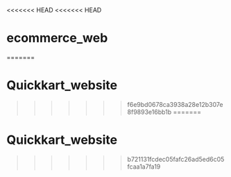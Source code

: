 <<<<<<< HEAD
<<<<<<< HEAD
# ecommerce_web
=======
# Quickkart_website
>>>>>>> f6e9bd0678ca3938a28e12b307e8f9893e16bb1b
=======
# Quickkart_website
>>>>>>> b721131fcdec05fafc26ad5ed6c05fcaa1a7fa19
